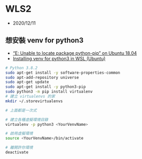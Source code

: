 # WLS2

- 2020/12/11


## 想安裝 venv for python3

- [“E: Unable to locate package python-pip” on Ubuntu 18.04](https://stackoverflow.com/questions/55422929/e-unable-to-locate-package-python-pip-on-ubuntu-18-04)
- [Installing venv for python3 in WSL (Ubuntu)](https://stackoverflow.com/questions/61528500/installing-venv-for-python3-in-wsl-ubuntu)

```bash
# Python 3.8.2
sudo apt-get install -y software-properties-common
sudo apt-add-repository universe
sudo apt-get update
sudo apt-get install -y python3-pip
sudo python3 -m pip install virtualenv
# 建立 virtualenvs 的家
mkdir ~/.storevirtualenvs

# 上面都是一次式

# 建立各種虛擬環境目錄
virtualenv -p python3 <YourVenvName>

# 啟用虛擬環境
source <YourVenvName>/bin/activate

# 離開許你環境
deactivate
```